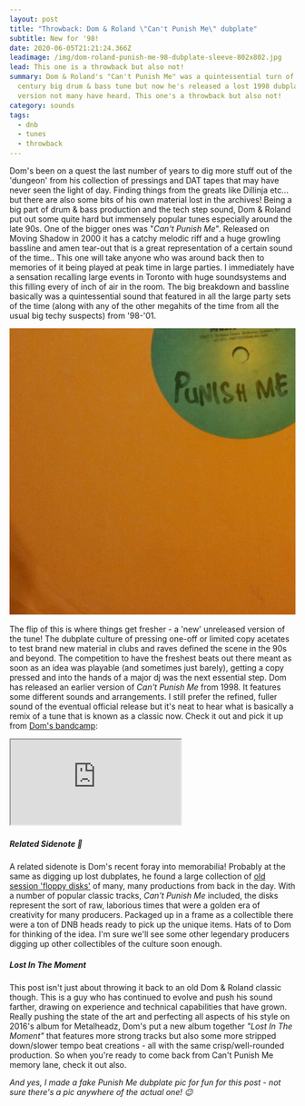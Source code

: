 ```yaml
---
layout: post
title: "Throwback: Dom & Roland \"Can't Punish Me\" dubplate"
subtitle: New for '98!
date: 2020-06-05T21:21:24.366Z
leadimage: /img/dom-roland-punish-me-98-dubplate-sleeve-802x802.jpg
lead: This one is a throwback but also not!
summary: Dom & Roland's "Can't Punish Me" was a quintessential turn of the
  century big drum & bass tune but now he's released a lost 1998 dubplate
  version not many have heard. This one's a throwback but also not!
category: sounds
tags:
  - dnb
  - tunes
  - throwback
---
```

Dom's been on a quest the last number of years to dig more stuff out of the 'dungeon' from his collection of pressings and DAT tapes that may have never seen the light of day. Finding things from the greats like Dillinja etc... but there are also some bits of his own material lost in the archives! Being a big part of drum & bass production and the tech step sound, Dom & Roland put out some quite hard but immensely popular tunes especially around the late 90s. One of the bigger ones was "*Can't Punish Me*". Released on Moving Shadow in 2000 it has a catchy melodic riff and a huge growling bassline and amen tear-out that is a great representation of a certain sound of the time.. This one will take anyone who was around back then to memories of it being played at peak time in large parties. I immediately have a sensation recalling large events in Toronto with huge soundsystems and this filling every of inch of air in the room. The big breakdown and bassline basically was a quintessential sound that featured in all the large party sets of the time (along with any of the other megahits of the time from all the usual big techy suspects) from '98-'01.

<div class="float-right col-sm-4"><img src="/img/dom-roland-punish-me-98-dubplate-sleeve-802x802.jpg" class="mx-3 img-fluid" title="Can't Punish Me dubplate version" alt="Can't Punish Me dubplate version"></div>

The flip of this is where things get fresher - a 'new' unreleased version of the tune! The dubplate culture of pressing one-off or limited copy acetates to test brand new material in clubs and raves defined the scene in the 90s and beyond. The competition to have the freshest beats out there meant as soon as an idea was playable (and sometimes just barely), getting a copy pressed and into the hands of a major dj was the next essential step. Dom has released an earlier version of *Can't Punish Me* from 1998. It features some different sounds and arrangements. I still prefer the refined, fuller sound of the eventual official release but it's neat to hear what is basically a remix of a tune that is known as a classic now.  Check it out and pick it up from [Dom's bandcamp](http://domandroland.bandcamp.com/album/cant-punish-me-98-dubplate-version-brand-new):

<div class="embed-responsive embed-responsive-16by9" style="max-height:208px;">
  <iframe class="embed-responsive-item" style="max-height:208px;" src="https://bandcamp.com/EmbeddedPlayer/album=1316965753/size=large/bgcol=ffffff/linkcol=0687f5/artwork=small/transparent=true/" seamless></iframe>
</div>

##### Related Sidenote 💾

A related sidenote is Dom's recent foray into memorabilia! Probably at the same as digging up lost dubplates, he found a large collection of [old session 'floppy disks'](https://www.instagram.com/p/B_nT9xNJlNg/) of many, many productions from back in the day. With a number of popular classic tracks, *Can't Punish Me* included, the disks represent the sort of raw, laborious times that were a golden era of creativity for many producers. Packaged up in a frame as a collectible there were a ton of DNB heads ready to pick up the unique items. Hats of to Dom for thinking of the idea. I'm sure we'll see some other legendary producers digging up other collectibles of the culture soon enough.

##### Lost In The Moment

This post isn't just about throwing it back to an old Dom & Roland classic though. This is a guy who has continued to evolve and push his sound farther, drawing on experience and technical capabilities that have grown. Really pushing the state of the art and perfecting all aspects of his style on 2016's album for Metalheadz, Dom's put a new album together *"Lost In The Moment"* that features more strong tracks but also some more stripped down/slower tempo beat creations - all with the same crisp/well-rounded production. So when you're ready to come back from Can't Punish Me memory lane, check it out also.

*And yes, I made a fake Punish Me dubplate pic for fun for this post - not sure there's a pic anywhere of the actual one! 😉*